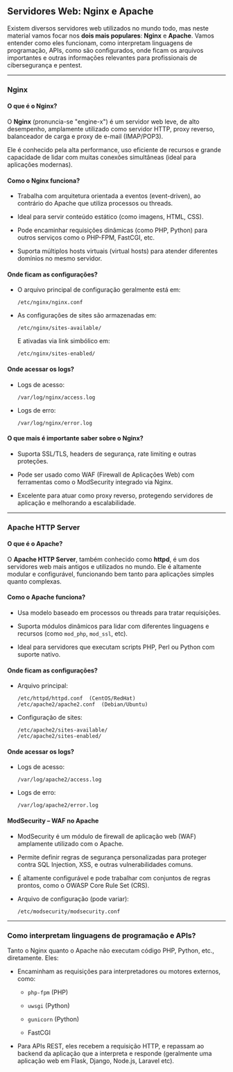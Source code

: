 ## Servidores Web: Nginx e Apache

Existem diversos servidores web utilizados no mundo todo, mas neste material vamos focar nos **dois mais populares**: **Nginx** e **Apache**. Vamos entender como eles funcionam, como interpretam linguagens de programação, APIs, como são configurados, onde ficam os arquivos importantes e outras informações relevantes para profissionais de cibersegurança e pentest.

---

### Nginx

#### O que é o Nginx?

O **Nginx** (pronuncia-se "engine-x") é um servidor web leve, de alto desempenho, amplamente utilizado como servidor HTTP, proxy reverso, balanceador de carga e proxy de e-mail (IMAP/POP3).

Ele é conhecido pela alta performance, uso eficiente de recursos e grande capacidade de lidar com muitas conexões simultâneas (ideal para aplicações modernas).

#### Como o Nginx funciona?

- Trabalha com arquitetura orientada a eventos (event-driven), ao contrário do Apache que utiliza processos ou threads.
    
- Ideal para servir conteúdo estático (como imagens, HTML, CSS).
    
- Pode encaminhar requisições dinâmicas (como PHP, Python) para outros serviços como o PHP-FPM, FastCGI, etc.
    
- Suporta múltiplos hosts virtuais (virtual hosts) para atender diferentes domínios no mesmo servidor.
    

#### Onde ficam as configurações?

- O arquivo principal de configuração geralmente está em:
    
    ```
    /etc/nginx/nginx.conf
    ```
    
- As configurações de sites são armazenadas em:
    
    ```
    /etc/nginx/sites-available/
    ```
    
    E ativadas via link simbólico em:
    
    ```
    /etc/nginx/sites-enabled/
    ```
    

#### Onde acessar os logs?

- Logs de acesso:
    
    ```
    /var/log/nginx/access.log
    ```
    
- Logs de erro:
    
    ```
    /var/log/nginx/error.log
    ```
    

#### O que mais é importante saber sobre o Nginx?

- Suporta SSL/TLS, headers de segurança, rate limiting e outras proteções.
    
- Pode ser usado como WAF (Firewall de Aplicações Web) com ferramentas como o ModSecurity integrado via Nginx.
    
- Excelente para atuar como proxy reverso, protegendo servidores de aplicação e melhorando a escalabilidade.
    

---

### Apache HTTP Server

#### O que é o Apache?

O **Apache HTTP Server**, também conhecido como **httpd**, é um dos servidores web mais antigos e utilizados no mundo. Ele é altamente modular e configurável, funcionando bem tanto para aplicações simples quanto complexas.

#### Como o Apache funciona?

- Usa modelo baseado em processos ou threads para tratar requisições.
    
- Suporta módulos dinâmicos para lidar com diferentes linguagens e recursos (como `mod_php`, `mod_ssl`, etc).
    
- Ideal para servidores que executam scripts PHP, Perl ou Python com suporte nativo.
    

#### Onde ficam as configurações?

- Arquivo principal:
    
    ```
    /etc/httpd/httpd.conf  (CentOS/RedHat)
    /etc/apache2/apache2.conf  (Debian/Ubuntu)
    ```
    
- Configuração de sites:
    
    ```
    /etc/apache2/sites-available/
    /etc/apache2/sites-enabled/
    ```
    

#### Onde acessar os logs?

- Logs de acesso:
    
    ```
    /var/log/apache2/access.log
    ```
    
- Logs de erro:
    
    ```
    /var/log/apache2/error.log
    ```
    

#### ModSecurity – WAF no Apache

- ModSecurity é um módulo de firewall de aplicação web (WAF) amplamente utilizado com o Apache.
    
- Permite definir regras de segurança personalizadas para proteger contra SQL Injection, XSS, e outras vulnerabilidades comuns.
    
- É altamente configurável e pode trabalhar com conjuntos de regras prontos, como o OWASP Core Rule Set (CRS).
    
- Arquivo de configuração (pode variar):
    
    ```
    /etc/modsecurity/modsecurity.conf
    ```
    

---

### Como interpretam linguagens de programação e APIs?

Tanto o Nginx quanto o Apache não executam código PHP, Python, etc., diretamente. Eles:

- Encaminham as requisições para interpretadores ou motores externos, como:
    
    - `php-fpm` (PHP)
        
    - `uwsgi` (Python)
        
    - `gunicorn` (Python)
        
    - FastCGI
        
- Para APIs REST, eles recebem a requisição HTTP, e repassam ao backend da aplicação que a interpreta e responde (geralmente uma aplicação web em Flask, Django, Node.js, Laravel etc).
 